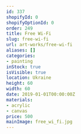 ```yaml
---
id: 337
shopifyId: 0
shopifyOptionId: 0
order: 249
title: Free Wi-Fi
slug: free-wi-fi
url: art-works/free-wi-fi
aliases: []
categories:
- painting
inStock: true
isVisible: true
location: Ukraine
height: 60
width: 60
date: 2019-01-01T00:00:00Z
materials:
- acrylic
- canvas
price: 500
mainImage: free_wi_fi.jpg
---
```

